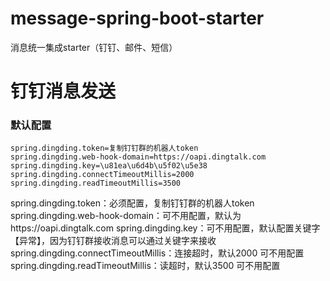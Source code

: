 # message-spring-boot-starter
消息统一集成starter（钉钉、邮件、短信）


# 钉钉消息发送

### 默认配置
```
spring.dingding.token=复制钉钉群的机器人token
spring.dingding.web-hook-domain=https://oapi.dingtalk.com
spring.dingding.key=\u81ea\u6d4b\u5f02\u5e38
spring.dingding.connectTimeoutMillis=2000
spring.dingding.readTimeoutMillis=3500
```
spring.dingding.token：必须配置，复制钉钉群的机器人token
spring.dingding.web-hook-domain：可不用配置，默认为https://oapi.dingtalk.com
spring.dingding.key：可不用配置，默认配置关键字【异常】，因为钉钉群接收消息可以通过关键字来接收
spring.dingding.connectTimeoutMillis：连接超时，默认2000 可不用配置
spring.dingding.readTimeoutMillis：读超时，默认3500 可不用配置

